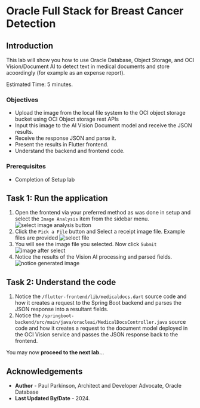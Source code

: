 # Oracle Full Stack for Breast Cancer Detection

## Introduction

This lab will show you how to use Oracle Database, Object Storage, and OCI Vision/Document AI to detect text in medical documents and store acoordingly (for example as an expense report).

Estimated Time: 5 minutes.

### Objectives

* Upload the image from the local file system to the OCI object storage bucket using OCI Object storage rest APIs
* Input this image to the AI Vision Document model and receive the JSON results.
* Receive the response JSON and parse it.
* Present the results in Flutter frontend.
* Understand the backend and frontend code.

### Prerequisites

- Completion of Setup lab


## Task 1: Run the application

1. Open the frontend via your preferred method as was done in setup and select the `Image Analysis` item from the sidebar menu.
   ![select image analysis button](images/medicaldocumentsbutton.png " ")
2. Click the `Pick a File` button and Select a receipt image file. Example files are provided
   ![select file](images/selectfile.png " ")
3. You will see the image file you selected. Now click `Submit`
   ![image after select](images/selectedreceipt.png " ")
4. Notice the results of the Vision AI processing and parsed fields.
   ![notice generated image](images/medical-docs2.png " ")


## Task 2: Understand the code

1. Notice the `/flutter-frontend/lib/medicaldocs.dart` source code and how it creates a request to the Spring Boot backend and parses the JSON response into a resultant fields.
2. Notice the `/springboot-backend/src/main/java/oracleai/MedicalDocsController.java` source code and how it creates a request to the document model deployed in the OCI Vision service and passes the JSON response back to the frontend.

You may now **proceed to the next lab.**..

## Acknowledgements

* **Author** - Paul Parkinson, Architect and Developer Advocate, Oracle Database
* **Last Updated By/Date** - 2024.